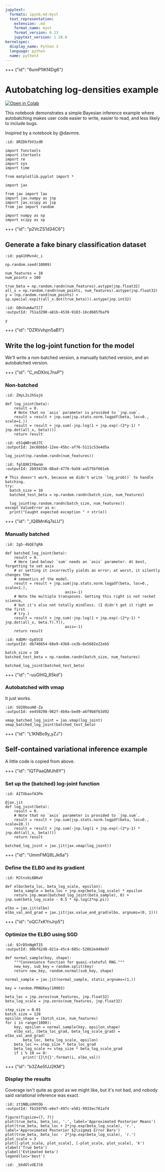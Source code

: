```yaml
---
jupytext:
  formats: ipynb,md:myst
  text_representation:
    extension: .md
    format_name: myst
    format_version: 0.13
    jupytext_version: 1.10.0
kernelspec:
  display_name: Python 3
  language: python
  name: python3
---
```


+++ {"id": "6umP1IKf4Dg6"}

# Autobatching log-densities example

[![Open in Colab](https://colab.research.google.com/assets/colab-badge.svg)](https://colab.research.google.com/github/google/jax/blob/main/docs/notebooks/vmapped_log_probs.ipynb)

This notebook demonstrates a simple Bayesian inference example where autobatching makes user code easier to write, easier to read, and less likely to include bugs.

Inspired by a notebook by @davmre.

```{code-cell} ipython3
:id: 8RZDkfbV3zdR

import functools
import itertools
import re
import sys
import time

from matplotlib.pyplot import *

import jax

from jax import lax
import jax.numpy as jnp
import jax.scipy as jsp
from jax import random

import numpy as np
import scipy as sp
```

+++ {"id": "p2VcZS1d34C6"}

## Generate a fake binary classification dataset

```{code-cell} ipython3
:id: pq41hMvn4c_i

np.random.seed(10009)

num_features = 10
num_points = 100

true_beta = np.random.randn(num_features).astype(jnp.float32)
all_x = np.random.randn(num_points, num_features).astype(jnp.float32)
y = (np.random.rand(num_points) < sp.special.expit(all_x.dot(true_beta))).astype(jnp.int32)
```

```{code-cell} ipython3
:id: O0nVumAw7IlT
:outputId: 751a3290-a81b-4538-9183-16cd685fbaf9

y
```

+++ {"id": "DZRVvhpn5aB1"}

## Write the log-joint function for the model

We'll write a non-batched version, a manually batched version, and an autobatched version.

+++ {"id": "C_mDXInL7nsP"}

### Non-batched

```{code-cell} ipython3
:id: ZHyL2sJh5ajG

def log_joint(beta):
    result = 0.
    # Note that no `axis` parameter is provided to `jnp.sum`.
    result = result + jnp.sum(jsp.stats.norm.logpdf(beta, loc=0., scale=1.))
    result = result + jnp.sum(-jnp.log(1 + jnp.exp(-(2*y-1) * jnp.dot(all_x, beta))))
    return result
```

```{code-cell} ipython3
:id: e51qW0ro6J7C
:outputId: 2ec6bbbd-12ee-45bc-af76-5111c53e4d5a

log_joint(np.random.randn(num_features))
```

```{code-cell} ipython3
:id: fglQXK1Y6wnm
:outputId: 2b934336-08ad-4776-9a58-aa575bf601eb

# This doesn't work, because we didn't write `log_prob()` to handle batching.
try:
  batch_size = 10
  batched_test_beta = np.random.randn(batch_size, num_features)

  log_joint(np.random.randn(batch_size, num_features))
except ValueError as e:
  print("Caught expected exception " + str(e))
```

+++ {"id": "_lQ8MnKq7sLU"}

### Manually batched

```{code-cell} ipython3
:id: 2g5-4bQE7gRA

def batched_log_joint(beta):
    result = 0.
    # Here (and below) `sum` needs an `axis` parameter. At best, forgetting to set axis
    # or setting it incorrectly yields an error; at worst, it silently changes the
    # semantics of the model.
    result = result + jnp.sum(jsp.stats.norm.logpdf(beta, loc=0., scale=1.),
                           axis=-1)
    # Note the multiple transposes. Getting this right is not rocket science,
    # but it's also not totally mindless. (I didn't get it right on the first
    # try.)
    result = result + jnp.sum(-jnp.log(1 + jnp.exp(-(2*y-1) * jnp.dot(all_x, beta.T).T)),
                           axis=-1)
    return result
```

```{code-cell} ipython3
:id: KdDMr-Gy85CO
:outputId: db746654-68e9-43b8-ce3b-6e5682e22eb5

batch_size = 10
batched_test_beta = np.random.randn(batch_size, num_features)

batched_log_joint(batched_test_beta)
```

+++ {"id": "-uuGlHQ_85kd"}

### Autobatched with vmap

It just works.

```{code-cell} ipython3
:id: SU20bouH8-Za
:outputId: ee450298-982f-4b9a-bed9-a6f9b8f63d92

vmap_batched_log_joint = jax.vmap(log_joint)
vmap_batched_log_joint(batched_test_beta)
```

+++ {"id": "L1KNBo9y_yZJ"}

## Self-contained variational inference example

A little code is copied from above.

+++ {"id": "lQTPaaQMJh8Y"}

### Set up the (batched) log-joint function

```{code-cell} ipython3
:id: AITXbaofA3Pm

@jax.jit
def log_joint(beta):
    result = 0.
    # Note that no `axis` parameter is provided to `jnp.sum`.
    result = result + jnp.sum(jsp.stats.norm.logpdf(beta, loc=0., scale=10.))
    result = result + jnp.sum(-jnp.log(1 + jnp.exp(-(2*y-1) * jnp.dot(all_x, beta))))
    return result

batched_log_joint = jax.jit(jax.vmap(log_joint))
```

+++ {"id": "UmmFMQ8LJk6a"}

### Define the ELBO and its gradient

```{code-cell} ipython3
:id: MJtnskL6BKwV

def elbo(beta_loc, beta_log_scale, epsilon):
    beta_sample = beta_loc + jnp.exp(beta_log_scale) * epsilon
    return jnp.mean(batched_log_joint(beta_sample), 0) + jnp.sum(beta_log_scale - 0.5 * np.log(2*np.pi))
 
elbo = jax.jit(elbo)
elbo_val_and_grad = jax.jit(jax.value_and_grad(elbo, argnums=(0, 1)))
```

+++ {"id": "oQC7xKYnJrp5"}

### Optimize the ELBO using SGD

```{code-cell} ipython3
:id: 9JrD5nNgH715
:outputId: 80bf62d8-821a-45c4-885c-528b2e449e97

def normal_sample(key, shape):
    """Convenience function for quasi-stateful RNG."""
    new_key, sub_key = random.split(key)
    return new_key, random.normal(sub_key, shape)

normal_sample = jax.jit(normal_sample, static_argnums=(1,))

key = random.PRNGKey(10003)

beta_loc = jnp.zeros(num_features, jnp.float32)
beta_log_scale = jnp.zeros(num_features, jnp.float32)

step_size = 0.01
batch_size = 128
epsilon_shape = (batch_size, num_features)
for i in range(1000):
    key, epsilon = normal_sample(key, epsilon_shape)
    elbo_val, (beta_loc_grad, beta_log_scale_grad) = elbo_val_and_grad(
        beta_loc, beta_log_scale, epsilon)
    beta_loc += step_size * beta_loc_grad
    beta_log_scale += step_size * beta_log_scale_grad
    if i % 10 == 0:
        print('{}\t{}'.format(i, elbo_val))
```

+++ {"id": "b3ZAe5fJJ2KM"}

### Display the results

Coverage isn't quite as good as we might like, but it's not bad, and nobody said variational inference was exact.

```{code-cell} ipython3
:id: zt1NBLoVHtOG
:outputId: fb159795-e6e7-497c-e501-9933ec761af4

figure(figsize=(7, 7))
plot(true_beta, beta_loc, '.', label='Approximated Posterior Means')
plot(true_beta, beta_loc + 2*jnp.exp(beta_log_scale), 'r.', label='Approximated Posterior $2\sigma$ Error Bars')
plot(true_beta, beta_loc - 2*jnp.exp(beta_log_scale), 'r.')
plot_scale = 3
plot([-plot_scale, plot_scale], [-plot_scale, plot_scale], 'k')
xlabel('True beta')
ylabel('Estimated beta')
legend(loc='best')
```

```{code-cell} ipython3
:id: _bXdOlvUEJl0


```
